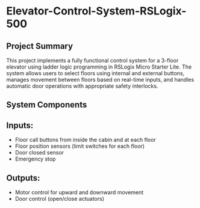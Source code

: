 # Elevator-Control-System-RSLogix-500
## Project Summary
This project implements a fully functional control system for a 3-floor elevator using ladder logic
programming in RSLogix Micro Starter Lite. The system allows users to select floors using internal
and external buttons, manages movement between floors based on real-time inputs, and handles
automatic door operations with appropriate safety interlocks.

## System Components
## Inputs:
- Floor call buttons from inside the cabin and at each floor
- Floor position sensors (limit switches for each floor)
- Door closed sensor
- Emergency stop
## Outputs:
- Motor control for upward and downward movement
- Door control (open/close actuators)
